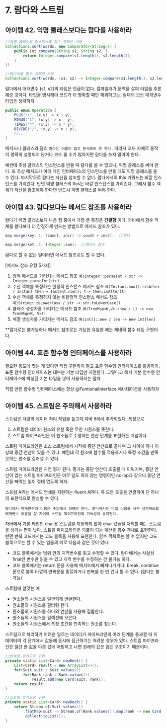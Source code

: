 # 7. 람다와 스트림

## 아이템 42. 익명 클래스보다는 람다를 사용하라
```java
//익명 클래스의 인스턴스를 함수 객체로 사용
Collections.sort(words, new Comparator<String>() {
    public int compare(String s1, String s2) {
        return Integer.compare(s1.length(), s2.length());
    }
})

//람다식을 함수 객체로 사용
Collections.sort(words, (s1, s2) -> Integer.compare(s1.length(), s2.length()));
```
람다에서 매개변수 (s1, s2)의 타입은 언급이 없다. 컴파일러가 문맥을 살펴 타입을 추론해준 것이다. 타입을 명시해야 코드가 더 명확할 때만 제외하고는, 람다의 모든 매개변수 타입은 생략하자

```java
public enum Operation {
    PLUS("+", (x,y) -> x + y),
    MINUS("1", (x,y) -> x - y),
    TIMES("*", (x,y) -> x * y),
    DIVIDE("/", (x,y) -> x / y),
    //....
}
```
메서드나 클래스와 달리 `람다는 이름이 없고 문서화도 못 한다.` 따라서 코드 자체로 동작이 명확히 설명되지 않거나 코드 줄 수가 많아지면 람다를 쓰지 말아야 한다. 

예컨데 추상 클래스의 인스턴스를 만들 때 람다를 쓸 수 없으니, 익명 클래스를 써야 한다. 또 추상 메서드가 여러 개인 인터페이스의 인스턴스를 만들 때도 익명 클래스를 쓸 수 있다. 마지막으로 람다는 자신을 참조할 수 없다. 람다에서의 this 키워드는 바깥 인스턴스를 가리킨다. 반면 익명 클래스의 this는 바깥 인스턴스를 가리킨다. 그래서 함수 객체가 자신을 참조해야 한다면 반드시 익명 클래스를 써야 한다.

## 아이템 43. 람다보다는 메서드 참조를 사용하라
람다가 익명 클래스보다 나은 점 중에서 가장 큰 특징은 __간결함__ 이다. 자바에서 함수 객체를 람다보다 더 간결하게 만드는 방법으로 메서드 참조가 있다.

```java
map.merge(key, 1, (count, incr) -> count + incr);  //람다

map.merge(ket, 1, Integer::sum);  //메서드 참조
```

람다로 할 수 없는 일이라면 메서드 참조로도 할 수 없다.

[메서드 참조 유형 5가지]
1. 정적 메서드를 가리키는 메서드 참조 `예)Integer::parseInt / str -> Integer.parseInt(str)`
2. 수신 객체를 특정하는 한정적 인스턴스 메서드 참조 `예)Instant.now()::isAfter / Instant then = Instant.now(); t-> then.isAfter(t)`
3. 수신 객체를 특정하지 않는 비한정적 인스턴스 메서드 참조 `예)String::toLowerCase / str -> str.toLowerCase()`
4. 클래스 생성자를 가리키는 메서드 참조 `예)TreeMap<K,V>::new / () -> new TreeMap<K, V>()`
5. 배열 생성자를 가리키는 메서드 참조 `예)int[]::new / len -> new int[len]`

**람다로는 불가능하나 메서드 참조로는 가능한 유일한 예는 제네릭 함수 타입 구현이다.

## 아이템 44. 표준 함수형 인터페이스를 사용하라
필요한 용도에 맞는 게 있다면 직접 구현하지 말고 표준 함수형 인터페이스를 활용하자. 표준 함수형 인터페이스는 대부분 기본 타입만 지원한다. 그렇다고 해서 기본 함수형 인터페이스에 박싱된 기본 타입을 넣어 사용하지는 말자

직접 만든 함수형 인터페이스에는 항상 @FuntionalInterface 애너테이션을 사용하자

## 아이템 45. 스트림은 주의해서 사용하라
스트림은 다량의 데이터 처리 작업을 돕고자 자바 8에서 추가되었다. 특징으로
1. 스트림은 데이터 원소의 유한 혹은 무한 시퀀스를 뜻한다.
2. 스트림 파이프라인은 이 원소들로 수행하는 연산 단계를 표현하는 개념이다.

스트림 파이프라인은 소스 스트림에서 시작해 종단 연산으로 끝나며 그 사이에 하나 이상의 중간 연산이 있을 수 있다. 예컨대 각 원소에 함수를 적용하거나 특정 조건을 만족 못하는 원소를 걸러낼 수 있다.

스트림 파이프라인은 지연 평가 된다. 평가는 종단 연산이 호출될 때 이뤄지며, 종단 연산이 없는 스트림 파이프라인은 아무 일도 하지 않는 명령어인 no-op과 같으니 종단 연산을 빼먹는 일이 절대 없도록 하자.

스트림 API는 메서드 연쇄를 지원하는 fluent API다. 즉 모든 호출을 연결하여 단 하나의 표현식으로 완성할 수 있다.

`람다에서 매개변수의 이름은 주의해서 정해야 한다. 람다에서는 타입 이름을 자주 생략하므로 매개변수 이름을 잘 지어야 스트림 파이프라인의 가독성이 유지된다.`

자바에서 기본 타입인 char용 스트림을 지원하지 않아 char 값들을 처리할 때는 스트림을 삼가는 편이 낫다. 스트림 파이프라인은 되풀이 되는 계산을 함수 객체로 표현한다. 반면 반복 코드에서는 코드 블록을 사용해 표현한다. 함수 객체로는 할 수 없지만 코드 블록으로는 할 수 있는 일들의 예로 다음과 같은 것이 있다.

* 코드 블록에서는 범위 안의 지역변수를 읽고 수정할 수 있다. 람다에서는 사실상 final인 변수만 읽을 수 있고 지역 변수를 수정하는 건 불가능 하다.
* 코드 블록에서는 return 문을 사용해 메서드에서 빠져나가거나. break, continue 문으로 블록 바깥의 반복문을 종료하거나 반복을 한 번 건너 뛸 수 있다. (람다는 불가능)

스트림에 알맞는 예

* 원소들의 시퀀스를 일관되게 변환한다.
* 원소들의 시퀀스를 필터링 한다.
* 원소들의 시퀀스를 하나의 연산을 사용해 결합한다.
* 원소들의 시퀀스를 컬렉션에 모은다.
* 원소들의 시퀀스에서 특정 조건을 만족하는 원소를 찾는다.

스트림으로 처리하기 어려운 일로는 데이터가 파이프라인의 여러 단계를 통과할 때 이 데이터의 각 단계에서 값들에 동시에 접근하기는 어려운 경우가 있다. 스트림 파이프라인은 일단 한 값을 다른 값에 매핑하고 나면 원래의 값은 잃는 구조이기 때문이다.

```java
//반복문 방식으로 구현
private static List<Card> newDeck() {
    List<Card> result = new ArrayList<>();
    for(Suit suit : Suit.values())
        for(Rank rank : Rank.values())
            result.add(new Card(suit, rank));
    return result;
}

//스트림 방식으로 구현
private static List<Card> newDeck() {
    return Stream.of(Suit.values())
        .flatMap(suit -> Stream.of(Rank.values()).map(rank -> new Card(suit, rank)))
        .collect(toList());
}
```